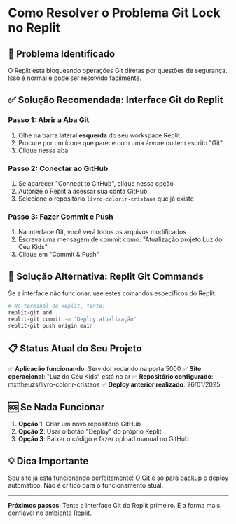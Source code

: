# Como Resolver o Problema Git Lock no Replit

## 🚨 Problema Identificado
O Replit está bloqueando operações Git diretas por questões de segurança. Isso é normal e pode ser resolvido facilmente.

## ✅ Solução Recomendada: Interface Git do Replit

### Passo 1: Abrir a Aba Git
1. Olhe na barra lateral **esquerda** do seu workspace Replit
2. Procure por um ícone que parece com uma árvore ou tem escrito "Git"
3. Clique nessa aba

### Passo 2: Conectar ao GitHub
1. Se aparecer "Connect to GitHub", clique nessa opção
2. Autorize o Replit a acessar sua conta GitHub
3. Selecione o repositório `livro-colorir-cristaos` que já existe

### Passo 3: Fazer Commit e Push
1. Na interface Git, você verá todos os arquivos modificados
2. Escreva uma mensagem de commit como: "Atualização projeto Luz do Céu Kids"
3. Clique em "Commit & Push"

## 🔧 Solução Alternativa: Replit Git Commands

Se a interface não funcionar, use estes comandos específicos do Replit:

```bash
# No terminal do Replit, tente:
replit-git add .
replit-git commit -m "Deploy atualização"
replit-git push origin main
```

## 📋 Status Atual do Seu Projeto

✅ **Aplicação funcionando**: Servidor rodando na porta 5000
✅ **Site operacional**: "Luz do Céu Kids" está no ar
✅ **Repositório configurado**: mxttheuzs/livro-colorir-cristaos
✅ **Deploy anterior realizado**: 26/01/2025

## 🆘 Se Nada Funcionar

1. **Opção 1**: Criar um novo repositório GitHub
2. **Opção 2**: Usar o botão "Deploy" do próprio Replit
3. **Opção 3**: Baixar o código e fazer upload manual no GitHub

## 💡 Dica Importante

Seu site já está funcionando perfeitamente! O Git é só para backup e deploy automático. Não é crítico para o funcionamento atual.

---

**Próximos passos**: Tente a interface Git do Replit primeiro. É a forma mais confiável no ambiente Replit.